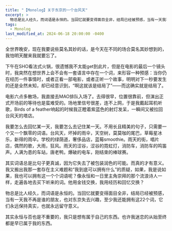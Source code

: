 ```yaml
---
title: "【Monolog】关于东京的一个台风天"
excerpt: >
  物总是比人经久，而词语是永恒的。当回忆就要变得面目全非，结局已经被预感，当有一天我不再是谁的朋友，也对东京失去兴趣，至少我还能拥有这22个词，它们永远保持真实，也就永远留守意义。
tags:
  - Monolog
last_modified_at: 2024-06-18 20:00:00 -0400
---
```


<link href="https://fonts.googleapis.com/css2?family=Noto+Serif+SC&display=swap" rel="stylesheet">

<style>
.page__title {
  font-size: 1.0rem;
  color: #222222;
  font-family: "Noto Serif SC", "PingFang SC", "Microsoft YaHei", serif;
  font-weight: 600;
  line-height: 1.4;
  margin-bottom: 1rem;
}

.page__content p {
  font-size: 0.65rem;
  color: #111111;
  line-height: 1.6;
  font-family: "Noto Serif SC", "PingFang SC", "Microsoft YaHei", serif;
}
</style>

全世界晚安，现在我要说些莫名其妙的话，是今天在不同的场合莫名其妙想到的，我怕明天醒来我就要忘了。

下午在SHO看法式火锅，很遗憾我不太能get到此片，但是在电影的最后一个镜头时，我突然在想世界上会不会有一套语言中存在一个词，来形容一种预感：当你仍在经历一件事情时，或者正看一部电影，或者正听一个故事，明明对下一秒要发生的还是全然未知，却已经意识到，“啊这就该是结局了”——而这确实就是结局了。

电影六点多散场，我直接去MAO排队入场了。去得很早，位置很靠前，但演出正式开场前的等待也是蛮难受的。场地里信号很差，连不上网，于是我戴起耳机听歌，Birds of a feather响起的时候我正瞪着紫蓝色的射灯发呆，一瞬间又被拉回台风天的塔店。

我要怎么去回忆某一天，我要怎么去记住某一天。不用长且精美的句子，只需要一个又一个飘零的词语。台风天，坏掉的雨伞，天空树，莫莫咖的尾巴，草莓星冰乐，新得的雨伞。学校的绿荫道，奢侈品店，蓝莓smoothie。雨天的街，唱片店，偶然的歌，大雨，狂风。雨天的涩谷，涩谷的霓虹灯，消防车，消防车的鸣笛声。人满为患的车站，唐老鸭，爆破的电车，刚结束的棒球赛。

其实词语总是比句子更真诚，因为它失去了被包装润色的可能。而真的才有意义。我又搬出我那一套存在主义难题和“我到底可以拥有什么”的质疑，如果，我是说如果，我也可以拥有这一个个词语呢？像永恒和一日里主角崇拜的那个流浪诗人一样，走遍各地去买下听来的词。他用金钱交换，我用经历和回忆交换？

物总是比人经久，而词语是永恒的。当回忆就要变得面目全非，结局已经被预感，当有一天我不再是谁的朋友，也对东京失去兴趣，至少我还能拥有这22个词，它们永远保持真实，也就永远留守意义。

其实永恒与否也是不重要的，我只是想有属于自己的东西。也许我迷恋的从始至终都是早已属于我的东西。
